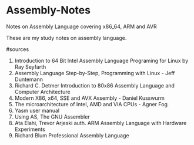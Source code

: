 # Assembly-Notes
Notes on Assembly Language covering x86_64, ARM and AVR

These are my study notes on assembly language.

#sources
1. Introduction to 64 Bit Intel Assembly Language Programing for Linux by Ray Seyfarth
2. Assembly Language Step-by-Step, Programming with Linux - Jeff Duntemann
3. Richard C. Detmer Introduction to 80x86 Assembly Language and Computer Architecture
4. Modern X86, x64, SSE and AVX Assembly - Daniel Kusswurm
5. The microarchitecture of Intel, AMD and VIA CPUs - Agner Fog
6. Yasm user manual
7. Using AS, The GNU Assembler
8. Ata Elahi, Trevor Arjeski auth. ARM Assembly Language with Hardware Experiments
9. Richard Blum Professional Assembly Language
